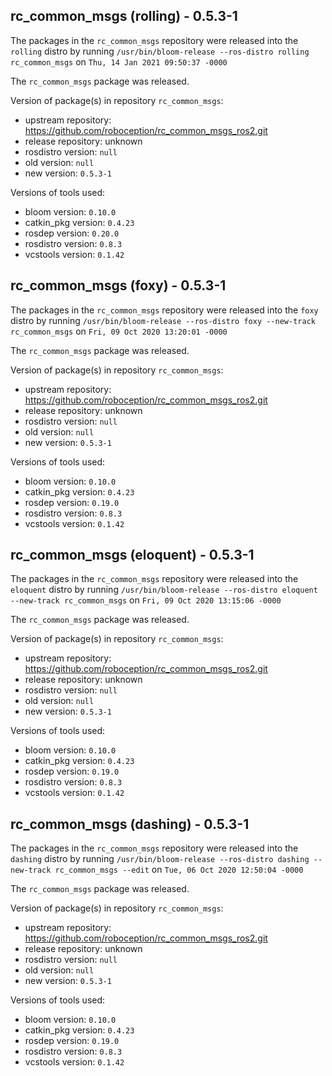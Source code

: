 ## rc_common_msgs (rolling) - 0.5.3-1

The packages in the `rc_common_msgs` repository were released into the `rolling` distro by running `/usr/bin/bloom-release --ros-distro rolling rc_common_msgs` on `Thu, 14 Jan 2021 09:50:37 -0000`

The `rc_common_msgs` package was released.

Version of package(s) in repository `rc_common_msgs`:

- upstream repository: https://github.com/roboception/rc_common_msgs_ros2.git
- release repository: unknown
- rosdistro version: `null`
- old version: `null`
- new version: `0.5.3-1`

Versions of tools used:

- bloom version: `0.10.0`
- catkin_pkg version: `0.4.23`
- rosdep version: `0.20.0`
- rosdistro version: `0.8.3`
- vcstools version: `0.1.42`


## rc_common_msgs (foxy) - 0.5.3-1

The packages in the `rc_common_msgs` repository were released into the `foxy` distro by running `/usr/bin/bloom-release --ros-distro foxy --new-track rc_common_msgs` on `Fri, 09 Oct 2020 13:20:01 -0000`

The `rc_common_msgs` package was released.

Version of package(s) in repository `rc_common_msgs`:

- upstream repository: https://github.com/roboception/rc_common_msgs_ros2.git
- release repository: unknown
- rosdistro version: `null`
- old version: `null`
- new version: `0.5.3-1`

Versions of tools used:

- bloom version: `0.10.0`
- catkin_pkg version: `0.4.23`
- rosdep version: `0.19.0`
- rosdistro version: `0.8.3`
- vcstools version: `0.1.42`


## rc_common_msgs (eloquent) - 0.5.3-1

The packages in the `rc_common_msgs` repository were released into the `eloquent` distro by running `/usr/bin/bloom-release --ros-distro eloquent --new-track rc_common_msgs` on `Fri, 09 Oct 2020 13:15:06 -0000`

The `rc_common_msgs` package was released.

Version of package(s) in repository `rc_common_msgs`:

- upstream repository: https://github.com/roboception/rc_common_msgs_ros2.git
- release repository: unknown
- rosdistro version: `null`
- old version: `null`
- new version: `0.5.3-1`

Versions of tools used:

- bloom version: `0.10.0`
- catkin_pkg version: `0.4.23`
- rosdep version: `0.19.0`
- rosdistro version: `0.8.3`
- vcstools version: `0.1.42`


## rc_common_msgs (dashing) - 0.5.3-1

The packages in the `rc_common_msgs` repository were released into the `dashing` distro by running `/usr/bin/bloom-release --ros-distro dashing --new-track rc_common_msgs --edit` on `Tue, 06 Oct 2020 12:50:04 -0000`

The `rc_common_msgs` package was released.

Version of package(s) in repository `rc_common_msgs`:

- upstream repository: https://github.com/roboception/rc_common_msgs_ros2.git
- release repository: unknown
- rosdistro version: `null`
- old version: `null`
- new version: `0.5.3-1`

Versions of tools used:

- bloom version: `0.10.0`
- catkin_pkg version: `0.4.23`
- rosdep version: `0.19.0`
- rosdistro version: `0.8.3`
- vcstools version: `0.1.42`


